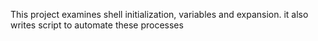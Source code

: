 This project examines shell initialization, variables and expansion. it also writes script to automate these processes
